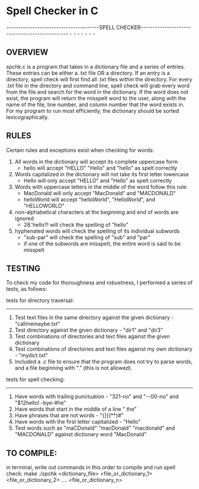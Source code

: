 # Spell Checker in C 

---------------------------------------SPELL CHECKER-----------------------------------------------
                                       - - - - - - - 

OVERVIEW 
---------
spchk.c is a program that takes in a dictionary file and a series of entries. These entries can be 
either a .txt file OR a directory. If an entry is a directory, spell check will first find all .txt
files within the directory. For every .txt file in the directory and command line, spell check will 
grab every word from the file and search for the word in the dictionary. If the word does not exist,
the program will return the misspelt word to the user, along with the name of the file, line number,
and column number that the word exists in. For my program to run most efficiently, the dictionary 
should be sorted lexicographically.

RULES
-----
Certain rules and exceptions exist when checking for words:

1. All words in the dictionary will accept its complete uppercase form 
    - hello will accept "HELLO" "Hello" and "hello" as spelt correctly
2. Words capitalized in the dictionary will not take its first letter lowercase
    - Hello will only accept "HELLO" and "Hello" as spelt correctly 
3. Words with uppercase letters in the middle of the word follow this rule: 
    - MacDonald will only accept "MacDonald" and "MACDONALD"
    - helloWorld will accept "helloWorld", "HelloWorld", and "HELLOWORLD"
4. non-alphabetical characters at the beginning and end of words are ignored 
    - 28.'hello?! will check the spelling of "hello"
5. hyphenated words will check the spelling of its individual subwords
    - "sub-par" will check the spelling of "sub" and "par"
    - if one of the subwords are misspelt, the entire word is said to be misspelt                        

TESTING
-------
To check my code for thoroughness and robustness, I performed a series of tests, as follows:

tests for directory traversal:
- - - - - - - - - - - - - - - 

1. Test text files in the same directory against the given dictionary - "callmemaybe.txt"
2. Test directory against the given dictionary - "dir1" and "dir3"
3. Test combinations of directories and text files against the given dictionary 
4. Test combinations of directories and text files against my own dictionary - "mydict.txt"
5. Included a .c file to ensure that the program does not try to parse words, and a file beginning 
with "." (this is not allowed).

tests for spell checking: 
- - - - - - - - - - - - - 
1. Have words with trailing punctuation - "321-no" and "--00-no" and "$12hello!.-bye-#he"
2. Have words that start in the middle of a line "          the"
3. Have phrases that are not words - "{}}]**)#"
4. Have words with the first letter capitalized - "Hello" 
5. Test words such as "maCDonald" "macDonald" "macdonald" and "MACDONALD" against dictionary 
word "MacDonald"

TO COMPILE:
----------
in terminal, write out commands in this order to compile and run spell check:
make
./spchk <dictionary_file> <file_or_dictionary_1> <file_or_dictionary_2> .... <file_or_dictionary_n>


